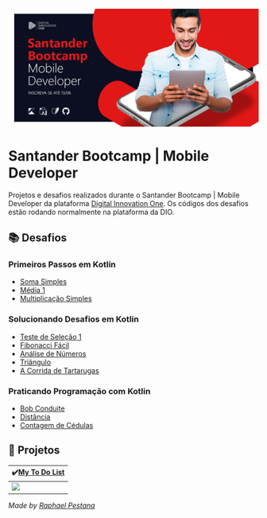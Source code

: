 ![](https://github.com/raphael-pestana/Santander-Bootcamp-Mobile-Developer/blob/main/Santander-Bootcamp-Mobile-Developer-IMG.png)

# Santander Bootcamp | Mobile Developer

Projetos e desafios realizados durante o Santander Bootcamp | Mobile Developer da plataforma [Digital Innovation One](https://digitalinnovation.one/). Os códigos dos desafios estão rodando normalmente na plataforma da DIO.

## **📚 Desafios**

### Primeiros Passos em Kotlin

- [Soma Simples](https://github.com/raphael-pestana/Santander-Bootcamp-Mobile-Developer/blob/main/Desafios%20em%20Kotlin/Primeiros%20passos%20em%20Kotlin/Soma%20Simples.kt)
- [Média 1](https://github.com/raphael-pestana/Santander-Bootcamp-Mobile-Developer/blob/main/Desafios%20em%20Kotlin/Primeiros%20passos%20em%20Kotlin/M%C3%A9dia%201.kt)
- [Multiplicação Simples](https://github.com/raphael-pestana/Santander-Bootcamp-Mobile-Developer/blob/main/Desafios%20em%20Kotlin/Primeiros%20passos%20em%20Kotlin/Multiplica%C3%A7%C3%A3o%20Simples.kt)

### Solucionando Desafios em Kotlin

- [Teste de Seleção 1](https://github.com/raphael-pestana/Santander-Bootcamp-Mobile-Developer/blob/main/Desafios%20em%20Kotlin/Solucionando%20desafios%20em%20Kotlin/Teste%20de%20Sele%C3%A7%C3%A3o%201.kt)
- [Fibonacci Fácil](https://github.com/raphael-pestana/Santander-Bootcamp-Mobile-Developer/blob/main/Desafios%20em%20Kotlin/Solucionando%20desafios%20em%20Kotlin/Fibonacci%20F%C3%A1cil.kt)
- [Análise de Números](https://github.com/raphael-pestana/Santander-Bootcamp-Mobile-Developer/blob/main/Desafios%20em%20Kotlin/Solucionando%20desafios%20em%20Kotlin/An%C3%A1lise%20de%20N%C3%BAmeros.kt)
- [Triângulo](https://github.com/raphael-pestana/Santander-Bootcamp-Mobile-Developer/blob/main/Desafios%20em%20Kotlin/Solucionando%20desafios%20em%20Kotlin/Tri%C3%A2ngulo.kt)
- [A Corrida de Tartarugas](https://github.com/raphael-pestana/Santander-Bootcamp-Mobile-Developer/blob/main/Desafios%20em%20Kotlin/Solucionando%20desafios%20em%20Kotlin/A%20Corrida%20de%20Tartarugas.kt)

### Praticando Programação com Kotlin

- [Bob Conduite](https://github.com/raphael-pestana/Santander-Bootcamp-Mobile-Developer/blob/main/Desafios%20em%20Kotlin/Praticando%20programa%C3%A7%C3%A3o%20com%20Kotlin/Bob%20Conduite.kt)
- [Distância](https://github.com/raphael-pestana/Santander-Bootcamp-Mobile-Developer/blob/main/Desafios%20em%20Kotlin/Praticando%20programa%C3%A7%C3%A3o%20com%20Kotlin/Dist%C3%A2ncia.kt)
- [Contagem de Cédulas](https://github.com/raphael-pestana/Santander-Bootcamp-Mobile-Developer/blob/main/Desafios%20em%20Kotlin/Praticando%20programa%C3%A7%C3%A3o%20com%20Kotlin/Contagem%20de%20C%C3%A9dulas.kt)

## **:iphone: Projetos**

| :heavy_check_mark:[**My To Do List**](https://github.com/raphael-pestana/Santander-Bootcamp-Mobile-Developer/tree/main/Projetos/My-To-Do-List) |
| ------------------------------------------------------------ |
| ![](https://github.com/raphael-pestana/Santander-Bootcamp-Mobile-Developer/blob/main/Projetos/My-To-Do-List.gif) |



*Made by [Raphael Pestana](https://www.linkedin.com/in/raphaelpestana)*